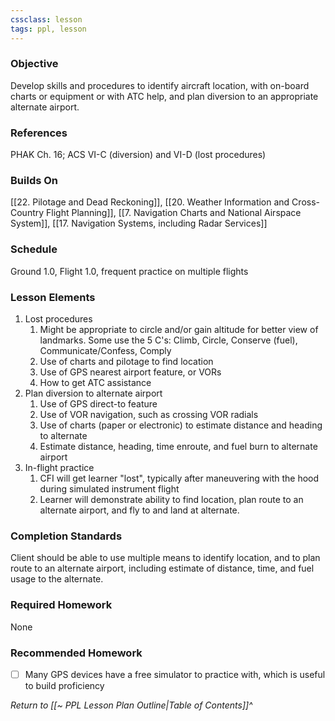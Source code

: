 ```yaml
---
cssclass: lesson
tags: ppl, lesson
---
```

### Objective
Develop skills and procedures to identify aircraft location, with on-board charts or equipment or with ATC help, and plan diversion to an appropriate alternate airport.

### References
PHAK Ch. 16; ACS VI-C (diversion) and VI-D (lost procedures)

### Builds On
[[22. Pilotage and Dead Reckoning]], [[20. Weather Information and Cross-Country Flight Planning]], [[7. Navigation Charts and National Airspace System]], [[17. Navigation Systems, including Radar Services]]

### Schedule
Ground 1.0, Flight 1.0, frequent practice on multiple flights

### Lesson Elements
1. Lost procedures
	1. Might be appropriate to circle and/or gain altitude for better view of landmarks. Some use the 5 C's: Climb, Circle, Conserve (fuel), Communicate/Confess, Comply
	2. Use of charts and pilotage to find location
	3. Use of GPS nearest airport feature, or VORs
	4. How to get ATC assistance
2. Plan diversion to alternate airport
	1. Use of GPS direct-to feature
	2. Use of VOR navigation, such as crossing VOR radials
	3. Use of charts (paper or electronic) to estimate distance and heading to alternate
	4. Estimate distance, heading, time enroute, and fuel burn to alternate airport
3. In-flight practice
	1. CFI will get learner "lost", typically after maneuvering with the hood during simulated instrument flight
	2. Learner will demonstrate ability to find location, plan route to an alternate airport, and fly to and land at alternate.

### Completion Standards
Client should be able to use multiple means to identify location, and to plan route to an alternate airport, including estimate of distance, time, and fuel usage to the alternate.

### Required Homework
 None

### Recommended Homework 
- [ ] Many GPS devices have a free simulator to practice with, which is useful to build proficiency

*Return to [[~ PPL Lesson Plan Outline|Table of Contents]]^*